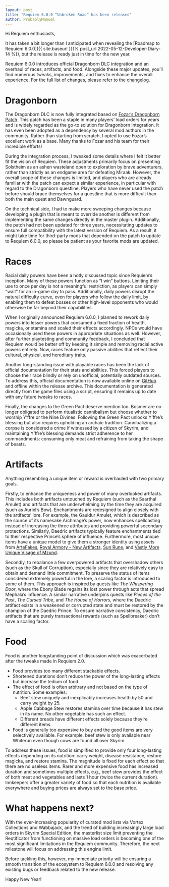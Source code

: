 ```yaml
---
layout: post
title: "Requiem 6.0.0 “Unbroken Road” has been released"
author: ProbablyManuel
---
```

Hi Requiem enthusiasts,

It has taken a bit longer than I anticipated when revealing the [Roadmap to Requiem 6.0.0]({{ site.baseurl }}{% post_url 2022-05-12-Developer-Diary-14 %}), but the release is ready just in time for the new year.

Requiem 6.0.0 introduces official Dragonborn DLC integration and an overhaul of races, artifacts, and food. Alongside these major updates, you’ll find numerous tweaks, improvements, and fixes to enhance the overall experience. For the full list of changes, please refer to the [changelog]({{site.github.repository_url}}/wiki/Changelogs#requiem-600---unbroken-road).

# Dragonborn

The Dragonborn DLC is now fully integrated based on [Fozar’s Dragonborn Patch](https://www.nexusmods.com/skyrimspecialedition/mods/34829). This patch has been a staple in many players’ load orders for years and is widely regarded as the go-to solution for Dragonborn integration. It has even been adopted as a dependency by several mod authors in the community. Rather than starting from scratch, I opted to use Fozar’s excellent work as a base. Many thanks to Fozar and his team for their incredible efforts!

During the integration process, I tweaked some details where I felt it better fit the vision of Requiem. These adjustments primarily focus on presenting Solstheim as an ashen wasteland open to exploration by brave adventurers, rather than strictly as an endgame area for defeating Miraak. However, the overall scope of these changes is limited, and players who are already familiar with the patch can expect a similar experience, in particular with regard to the Dragonborn questline. Players who have never used the patch before should brace themselves for a questline that is more difficult than both the main quest and Dawnguard.

On the technical side, I had to make more sweeping changes because developing a plugin that is meant to override another is different from implementing the same changes directly in the master plugin. Additionally, the patch had not been updated for three years, necessitating updates to ensure full compatibility with the latest version of Requiem. As a result, it might take time for third-party mods that depended on the patch to update to Requiem 6.0.0, so please be patient as your favorite mods are updated.

# Races

Racial daily powers have been a hotly discussed topic since Requiem’s inception. Many of these powers function as “I win” buttons. Limiting their use to once per day is not a meaningful restriction, as players can simply “wait” for an in-game day to pass. Additionally, daily powers disrupt the natural difficulty curve, even for players who follow the daily limit, by enabling them to defeat bosses or other high-level opponents who would otherwise be far beyond their capabilities.

When I originally announced Requiem 6.0.0, I planned to rework daily powers into lesser powers that consumed a fixed fraction of health, magicka, or stamina and scaled their effects accordingly. NPCs would have occasionally used these powers in appropriate situations as well. However, after further playtesting and community feedback, I concluded that Requiem would be better off by keeping it simple and removing racial active powers entirely. Now, races feature only passive abilities that reflect their cultural, physical, and hereditary traits.

Another long-standing issue with playable races has been the lack of official documentation for their stats and abilities. This forced players to choose their race blindly or rely on unofficial, potentially outdated sources. To address this, official documentation is now available online on [GitHub](https://github.com/ProbablyManuel/requiem/blob/main/components/documentation/src/Races.md) and offline within the release archive. This documentation is generated directly from the game files using a script, ensuring it remains up to date with any future tweaks to races.

Finally, the changes to the Green Pact deserve mention too. Bosmer are no longer obligated to perform ritualistic cannibalism but choose whether to worship Y’ffre or the Nine Divines. Following the Green Pact unlocks Y’ffre’s blessing but also requires upholding an archaic tradition. Cannibalizing a corpse is considered a crime if witnessed by a citizen of Skyrim, and maintaining Y’ffre’s blessing demands strict adherence to her commandments: consuming only meat and refraining from taking the shape of beasts.

# Artifacts

Anything resembling a unique item or reward is overhauled with two primary goals.

Firstly, to enhance the uniqueness and power of many overlooked artifacts. This includes both artifacts untouched by Requiem (such as the Saarthal Amulet) and artifacts that are underwhelming by the time they are acquired (such as Auriel’s Bow). Enchantments are redesigned to align closely with the artifacts’ lore. For example, the Gauldur Amulet, which is described as the source of its namesake Archmage’s power, now enhances spellcasting instead of increasing the three attributes and providing powerful secondary protections. Similarly, Daedric artifacts typically feature enchantments tied to their respective Prince’s sphere of influence. Furthermore, most unique items have a unique model to give them a stronger identity using assets from [ArteFakes](https://www.nexusmods.com/skyrimspecialedition/mods/41254), [Royal Armory - New Artifacts](https://www.nexusmods.com/skyrimspecialedition/mods/6994), [Sun Rune](https://www.nexusmods.com/skyrim/mods/67891), and [Vastly More Unique Visage of Mzund](https://www.nexusmods.com/skyrimspecialedition/mods/3125).

Secondly, to rebalance a few overpowered artifacts that overshadow others (such as the Skull of Corruption), especially since they are relatively easy to obtain and demand little commitment. To preserve the status of items considered extremely powerful in the lore, a scaling factor is introduced to some of them. This approach is inspired by quests like _The Whispering Door_, where the Ebony Blade regains its lost power through acts that spread Mephala’s influence. A similar narrative underpins quests like _Pieces of the Past_, _The Cursed Tribe_, and _The House of Horrors_, where the Daedric artifact exists in a weakened or corrupted state and must be restored by the champion of the Daedric Prince. To ensure narrative consistency, Daedric artifacts that are purely transactional rewards (such as Spellbreaker) don’t have a scaling factor.

# Food

Food is another longstanding point of discussion which was exacerbated after the tweaks made in Requiem 2.0.

* Food provides too many different stackable effects.
* Shortened durations don’t reduce the power of the long-lasting effects but increase the tedium of food.
* The effect of food is often arbitrary and not based on the type of nutrition. Some examples:
    * Beef stew uniquely and inexplicably increases health by 50 and carry weight by 25.
    * Apple Cabbage Stew restores stamina over time because it has stew in its name. No other vegetable has such an effect.
    * Different breads have different effects solely because they’re different items.
* Food is generally too expensive to buy and the good items are very selectively available. For example, beef stew is only available near Whiterun even though cows are found all over Skyrim.

To address these issues, food is simplified to provide only four long-lasting effects depending on its nutrition: carry weight, disease resistance, restore magicka, and restore stamina. The magnitude is fixed for each effect so that there are no useless items. Rarer and more expensive food has increased duration and sometimes multiple effects, e.g., beef stew provides the effect of both meat and vegetables and lasts 1 hour (twice the current duration). Innkeepers offer a greater variety of food so that each nutrition is available everywhere and buying prices are always set to the base price.

# What happens next?

With the ever-increasing popularity of curated mod lists via Vortex Collections and Wabbajack, and the trend of building increasingly large load orders in Skyrim Special Edition, the masterlist size limit preventing the Reqtificator from functioning on massive load orders is becoming one of the most significant limitations in the Requiem community. Therefore, the next milestone will focus on addressing this engine limit.

Before tackling this, however, my immediate priority will be ensuring a smooth transition of the ecosystem to Requiem 6.0.0 and resolving any existing bugs or feedback related to the new release.

Happy New Year!
